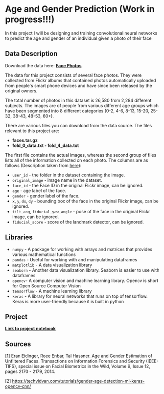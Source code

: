 # Age and Gender Prediction (Work in progress!!!)

In this project I will be designing and training convolutional neural networks to predict the age and gender of an individual given a photo of their face

## Data Description

Download the data here: [**Face Photos**](https://talhassner.github.io/home/projects/Adience/Adience-data.html)

The data for this project consists of several face photos.  They were collected from Flickr albums that contained photos automatically uploaded from people's smart phone devices and have since been released by the original owners.

The total number of photos in this dataset is 26,580 from 2,284 different subjects.  The images are of people from various different age groups which have been segmented into 8 different categories (0-2, 4-6, 8-13, 15-20, 25-32, 38-43, 48-53, 60+).

There are various files you can download from the data source.  The files relevant to this project are: 
* **faces.tar.gz** 
* **fold_0_data.txt - fold_4_data.txt**

The first file contains the actual images, whereas the second group of files lists all of the information collected on each photo.  The columns are as follows (Description taken from [here](https://talhassner.github.io/home/projects/Adience/readme.txt)):

* `user_id` - the folder in the dataset containing the image. 
* `original_image` - image name in the dataset.
* `face_id` - the Face ID in the original Flickr image, can be ignored. 
* `age` - age label of the face.
* `gender` - gender label of the face.
* `x`, `y`, `dx`, `dy` - bounding box of the face in the original Flickr image, can be ignored.
* `tilt_ang`, `fiducial_yaw_angle` - pose of the face in the original Flickr image, can be ignored. 
* `fiducial_score` - score of the landmark detector, can be ignored.



## Libraries
* `numpy` - A package for working with arrays and matrices that provides various mathematical functions
* `pandas` - Useful for working with and manipulating dataframes
* `matplotlib` - A data visualization library
* `seaborn` - Another data visualization library.  Seaborn is easier to use with dataframes
* `opencv`- A computer vision and machine learning library.  Opencv is short for Open Source Computer Vision
* `tensorflow` - A machine learning library
* `keras` - A library for neural networks that runs on top of tensorflow.  Keras is more user-friendly because it is built in python

## Project
[**Link to project notebook**](https://github.com/cmanning00/Age-and-Gender-Prediction/blob/a1be59d1c0cc612c631553812a4c7fc0b1bd1523/AgeGenderClass_Project.ipynb)

## Sources

[1] Eran Eidinger, Roee Enbar, Tal Hassner. Age and Gender Estimation of Unfiltered Faces. Transactions on Information Forensics and Security (IEEE-TIFS), special issue on Facial Biometrics in the Wild, Volume 9, Issue 12, pages 2170 - 2179, 2014. 

[2] https://techvidvan.com/tutorials/gender-age-detection-ml-keras-opencv-cnn/


